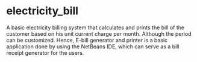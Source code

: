 # electricity_bill

A basic electricity billing system that calculates and prints the bill of the customer based on his unit current charge per month. Although the period can be customized.
Hence, E-bill generator and printer is a basic application done by using the NetBeans IDE, which can serve as a bill receipt generator for the users.
